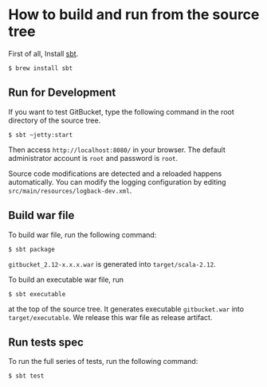 How to build and run from the source tree
========

First of all, Install [sbt](http://www.scala-sbt.org/index.html).

```
$ brew install sbt
```

Run for Development
--------

If you want to test GitBucket, type the following command in the root directory of the source tree.

```
$ sbt ~jetty:start
```

Then access `http://localhost:8080/` in your browser. The default administrator account is `root` and password is `root`.

Source code modifications are detected and a reloaded happens automatically. You can modify the logging configuration by editing `src/main/resources/logback-dev.xml`.

Build war file
--------

To build war file, run the following command:

```
$ sbt package
```

`gitbucket_2.12-x.x.x.war` is generated into `target/scala-2.12`.

To build an executable war file, run

```
$ sbt executable
```

at the top of the source tree. It generates executable `gitbucket.war` into `target/executable`. We release this war file as release artifact.

Run tests spec
---------
To run the full series of tests, run the following command:

```
$ sbt test
```
